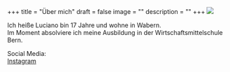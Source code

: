 +++
title = "Über mich"
draft = false
image = ""
description = ""
+++
![](https://www.voucherwonderland.com/reisemagazin/wp-content/uploads/2019/04/Italienische-Landschaft-Toskana.jpeg)

Ich heiße Luciano bin 17 Jahre und wohne in Wabern. \
Im Moment absolviere ich meine Ausbildung in der Wirtschaftsmittelschule Bern.

Social Media:\
[Instagram](https://www.instagram.com/luci_3084/)